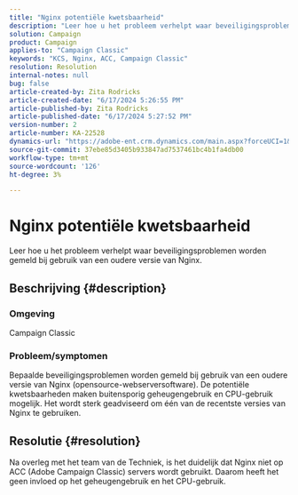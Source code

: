 ```yaml
---
title: "Nginx potentiële kwetsbaarheid"
description: "Leer hoe u het probleem verhelpt waar beveiligingsproblemen worden gemeld bij gebruik van een oudere versie van Nginx."
solution: Campaign
product: Campaign
applies-to: "Campaign Classic"
keywords: "KCS, Nginx, ACC, Campaign Classic"
resolution: Resolution
internal-notes: null
bug: false
article-created-by: Zita Rodricks
article-created-date: "6/17/2024 5:26:55 PM"
article-published-by: Zita Rodricks
article-published-date: "6/17/2024 5:27:52 PM"
version-number: 2
article-number: KA-22528
dynamics-url: "https://adobe-ent.crm.dynamics.com/main.aspx?forceUCI=1&pagetype=entityrecord&etn=knowledgearticle&id=a262e7c9-ce2c-ef11-840a-002248084fbb"
source-git-commit: 37ebe85d3405b933847ad7537461bc4b1fa4db00
workflow-type: tm+mt
source-wordcount: '126'
ht-degree: 3%

---
```


# Nginx potentiële kwetsbaarheid


Leer hoe u het probleem verhelpt waar beveiligingsproblemen worden gemeld bij gebruik van een oudere versie van Nginx.

## Beschrijving {#description}


### <b>Omgeving</b>

Campaign Classic



### <b>Probleem/symptomen</b>

Bepaalde beveiligingsproblemen worden gemeld bij gebruik van een oudere versie van Nginx (opensource-webserversoftware). De potentiële kwetsbaarheden maken buitensporig geheugengebruik en CPU-gebruik mogelijk. Het wordt sterk geadviseerd om één van de recentste versies van Nginx te gebruiken.


## Resolutie {#resolution}


Na overleg met het team van de Techniek, is het duidelijk dat Nginx niet op ACC (Adobe Campaign Classic) servers wordt gebruikt. Daarom heeft het geen invloed op het geheugengebruik en het CPU-gebruik.


